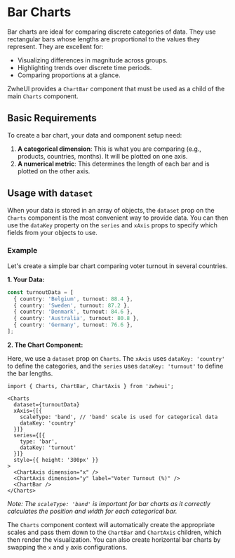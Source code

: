 # Bar Charts

Bar charts are ideal for comparing discrete categories of data. They use rectangular bars whose lengths are proportional to the values they represent. They are excellent for:

-   Visualizing differences in magnitude across groups.
-   Highlighting trends over discrete time periods.
-   Comparing proportions at a glance.

ZwheUI provides a `ChartBar` component that must be used as a child of the main `Charts` component.

## Basic Requirements

To create a bar chart, your data and component setup need:
1.  **A categorical dimension**: This is what you are comparing (e.g., products, countries, months). It will be plotted on one axis.
2.  **A numerical metric**: This determines the length of each bar and is plotted on the other axis.

## Usage with `dataset`

When your data is stored in an array of objects, the `dataset` prop on the `Charts` component is the most convenient way to provide data. You can then use the `dataKey` property on the `series` and `xAxis` props to specify which fields from your objects to use.

### Example

Let's create a simple bar chart comparing voter turnout in several countries.

**1. Your Data:**
```ts
const turnoutData = [
  { country: 'Belgium', turnout: 88.4 },
  { country: 'Sweden', turnout: 87.2 },
  { country: 'Denmark', turnout: 84.6 },
  { country: 'Australia', turnout: 80.8 },
  { country: 'Germany', turnout: 76.6 },
];
```

**2. The Chart Component:**

Here, we use a `dataset` prop on `Charts`. The `xAxis` uses `dataKey: 'country'` to define the categories, and the `series` uses `dataKey: 'turnout'` to define the bar lengths.

```tsx
import { Charts, ChartBar, ChartAxis } from 'zwheui';

<Charts
  dataset={turnoutData}
  xAxis={[{ 
    scaleType: 'band', // 'band' scale is used for categorical data
    dataKey: 'country' 
  }]}
  series={[{ 
    type: 'bar', 
    dataKey: 'turnout' 
  }]}
  style={{ height: '300px' }}
>
  <ChartAxis dimension="x" />
  <ChartAxis dimension="y" label="Voter Turnout (%)" />
  <ChartBar />
</Charts>
```
*Note: The `scaleType: 'band'` is important for bar charts as it correctly calculates the position and width for each categorical bar.*

The `Charts` component context will automatically create the appropriate scales and pass them down to the `ChartBar` and `ChartAxis` children, which then render the visualization. You can also create horizontal bar charts by swapping the `x` and `y` axis configurations.

